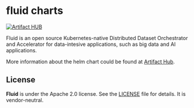 fluid charts
===============

[![Artifact HUB](https://img.shields.io/endpoint?url=https://artifacthub.io/badge/repository/fluid)](https://artifacthub.io/packages/helm/fluid/fluid)

Fluid is an open source Kubernetes-native Distributed Dataset Orchestrator and Accelerator for data-intesive applications, such as big data and AI applications.

More information about the helm chart could be found at [Artifact Hub](https://artifacthub.io/packages/helm/fluid/fluid).

License
-------

**Fluid** is under the Apache 2.0 license. See the [LICENSE](https://github.com/fluid-cloudnative/fluid/blob/master/LICENSE) file for details. It is vendor-neutral.